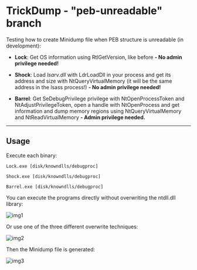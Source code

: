 # TrickDump - "peb-unreadable" branch

Testing how to create Minidump file when PEB structure is unreadable (in development):

- **Lock**: Get OS information using RtlGetVersion, like before **- No admin privilege needed!**

- **Shock**: Load *lsarv.dll* with LdrLoadDll in your process and get its address and size with NtQueryVirtualMemory (it will be the same address in the lsass process!) **- No admin privilege needed!**

- **Barrel**:  Get SeDebugPrivilege privilege with NtOpenProcessToken and NtAdjustPrivilegeToken, open a handle with NtOpenProcess and get information and dump memory regions using NtQueryVirtualMemory and NtReadVirtualMemory  **- Admin privilege needed.**

-------------------------

## Usage

Execute each binary:

```
Lock.exe [disk/knowndlls/debugproc]
```

```
Shock.exe [disk/knowndlls/debugproc]
```

```
Barrel.exe [disk/knowndlls/debugproc]
```
You can execute the programs directly without overwriting the ntdll.dll library:

![img1](https://raw.githubusercontent.com/ricardojoserf/ricardojoserf.github.io/master/images/trickdump/Screenshot_peb1.png)

Or use one of the three different overwrite techniques:

![img2](https://raw.githubusercontent.com/ricardojoserf/ricardojoserf.github.io/master/images/trickdump/Screenshot_peb2.png)

Then the Minidump file is generated:

![img3](https://raw.githubusercontent.com/ricardojoserf/ricardojoserf.github.io/master/images/trickdump/Screenshot_peb3.png)
